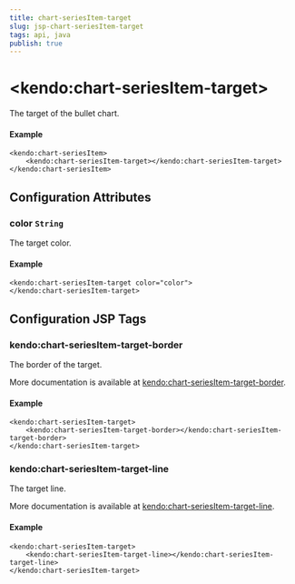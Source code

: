 ```yaml
---
title: chart-seriesItem-target
slug: jsp-chart-seriesItem-target
tags: api, java
publish: true
---
```


# \<kendo:chart-seriesItem-target\>

The target of the bullet chart.

#### Example
    <kendo:chart-seriesItem>
        <kendo:chart-seriesItem-target></kendo:chart-seriesItem-target>
    </kendo:chart-seriesItem>

## Configuration Attributes

### color `String`

The target color.

#### Example
    <kendo:chart-seriesItem-target color="color">
    </kendo:chart-seriesItem-target>


##  Configuration JSP Tags

### kendo:chart-seriesItem-target-border

The border of the target.

More documentation is available at [kendo:chart-seriesItem-target-border](chart/seriesitem-target-border).

#### Example

    <kendo:chart-seriesItem-target>
        <kendo:chart-seriesItem-target-border></kendo:chart-seriesItem-target-border>
    </kendo:chart-seriesItem-target>

### kendo:chart-seriesItem-target-line

The target line.

More documentation is available at [kendo:chart-seriesItem-target-line](chart/seriesitem-target-line).

#### Example

    <kendo:chart-seriesItem-target>
        <kendo:chart-seriesItem-target-line></kendo:chart-seriesItem-target-line>
    </kendo:chart-seriesItem-target>

